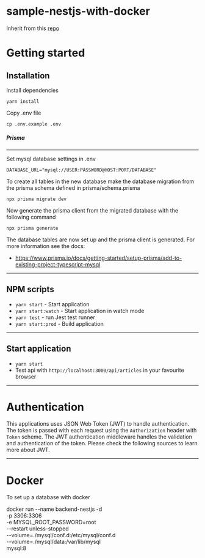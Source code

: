 # sample-nestjs-with-docker

Inherit from this [repo](https://github.com/gothinkster/realworld-example-apps)

# Getting started

## Installation
    
Install dependencies
    
    yarn install

Copy .env file

    cp .env.example .env

##### Prisma

----------

Set mysql database settings in .env

    DATABASE_URL="mysql://USER:PASSWORD@HOST:PORT/DATABASE"

To create all tables in the new database make the database migration from the prisma schema defined in prisma/schema.prisma

    npx prisma migrate dev

Now generate the prisma client from the migrated database with the following command

    npx prisma generate

The database tables are now set up and the prisma client is generated. For more information see the docs:

- https://www.prisma.io/docs/getting-started/setup-prisma/add-to-existing-project-typescript-mysql


----------

## NPM scripts

- `yarn start` - Start application
- `yarn start:watch` - Start application in watch mode
- `yarn test` - run Jest test runner 
- `yarn start:prod` - Build application

----------

## Start application

- `yarn start`
- Test api with `http://localhost:3000/api/articles` in your favourite browser

----------

# Authentication
 
This applications uses JSON Web Token (JWT) to handle authentication. The token is passed with each request using the `Authorization` header with `Token` scheme. The JWT authentication middleware handles the validation and authentication of the token. Please check the following sources to learn more about JWT.

----------

# Docker

To set up a database with docker

docker run --name backend-nestjs -d \
    -p 3306:3306 \
    -e MYSQL_ROOT_PASSWORD=root \
    --restart unless-stopped \
    --volume=./mysql/conf.d:/etc/mysql/conf.d \
    --volume=./mysql/data:/var/lib/mysql \
    mysql:8
